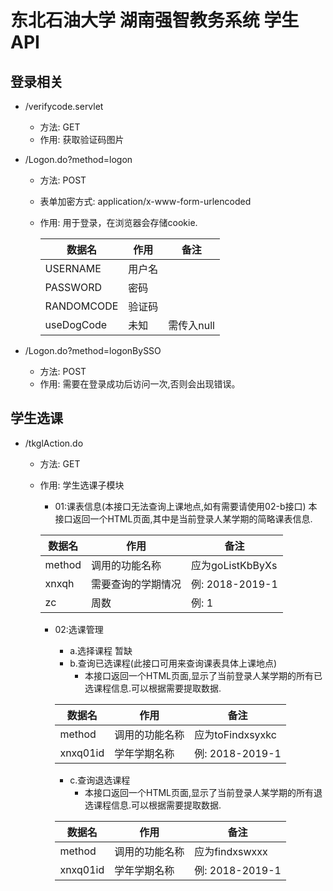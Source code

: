 # 东北石油大学 湖南强智教务系统 学生API

## 登录相关
- /verifycode.servlet
  - 方法: GET
  - 作用: 获取验证码图片
- /Logon.do?method=logon
  - 方法: POST
  - 表单加密方式: application/x-www-form-urlencoded
  - 作用: 用于登录，在浏览器会存储cookie.

    数据名 | 作用 | 备注
    -|-|-
    USERNAME|用户名|
    PASSWORD|密码|
    RANDOMCODE|验证码|
    useDogCode|未知|需传入null

- /Logon.do?method=logonBySSO
  - 方法: POST
  - 作用: 需要在登录成功后访问一次,否则会出现错误。


## 学生选课
- /tkglAction.do
  - 方法: GET
  - 作用: 学生选课子模块
    - 01:课表信息(本接口无法查询上课地点,如有需要请使用02-b接口)
    本接口返回一个HTML页面,其中是当前登录人某学期的简略课表信息.

    数据名 | 作用 | 备注
    -|-|-
    method|调用的功能名称|应为goListKbByXs
    xnxqh|需要查询的学期情况|例: 2018-2019-1
    zc|周数|例: 1

    - 02:选课管理
      - a.选择课程
      暂缺
      - b.查询已选课程(此接口可用来查询课表具体上课地点)
        - 本接口返回一个HTML页面,显示了当前登录人某学期的所有已选课程信息.可以根据需要提取数据.
      
      数据名 | 作用 | 备注
      -|-|-
      method|调用的功能名称|应为toFindxsyxkc
      xnxq01id|学年学期名称|例: 2018-2019-1

      - c.查询退选课程
        - 本接口返回一个HTML页面,显示了当前登录人某学期的所有退选课程信息.可以根据需要提取数据.

      数据名 | 作用 | 备注
      -|-|-
      method|调用的功能名称|应为findxswxxx
      xnxq01id|学年学期名称|例: 2018-2019-1

